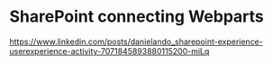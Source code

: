 # SharePoint connecting Webparts

https://www.linkedin.com/posts/danielando_sharepoint-experience-userexperience-activity-7071845893880115200-miLq
